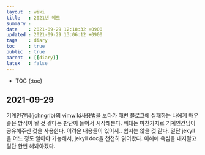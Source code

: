 ```yaml
---
layout  : wiki
title   : 2021년 메모 
summary : 
date    : 2021-09-29 12:18:32 +0900
updated : 2021-09-29 13:06:12 +0900
tags    : diary
toc     : true
public  : true
parent  : [[diary]]
latex   : false
---
```

* TOC
{:toc}

## 2021-09-29

기계인간님(johngrib)의 vimwiki사용법을 보다가 매번 블로그에 실패하는 나에게 매우 좋은 방식이 될 것 같다는 판단이 들어서 시작해본다.
빼대는 마찬가지로 기계인간님이 공유해주신 것을 사용한다. 
어려운 내용들이 있어서.. 쉽지는 않을 것 같다. 일단 jekyll을 어느 정도 알아야 가능해서, jekyll doc을 천천히 읽어봤다.
이해에 욕심을 내지말고 일단 한번 해봐야겠다.
